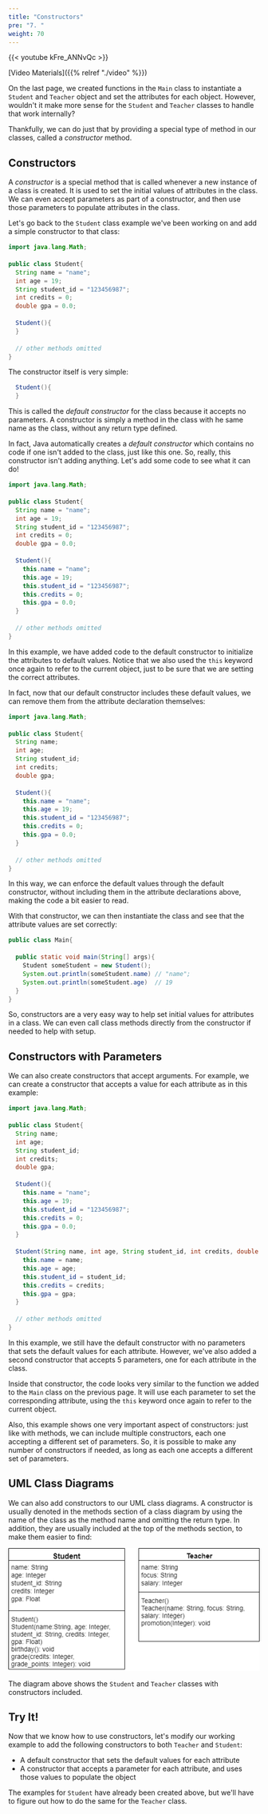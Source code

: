 ```yaml
---
title: "Constructors"
pre: "7. "
weight: 70
---
```


{{< youtube kFre_ANNvQc  >}}

[Video Materials]({{% relref "./video" %}})

On the last page, we created functions in the `Main` class to instantiate a `Student` and `Teacher` object and set the attributes for each object. However, wouldn't it make more sense for the `Student` and `Teacher` classes to handle that work internally? 

Thankfully, we can do just that by providing a special type of method in our classes, called a _constructor_ method.

## Constructors

A _constructor_ is a special method that is called whenever a new instance of a class is created. It is used to set the initial values of attributes in the class. We can even accept parameters as part of a constructor, and then use those parameters to populate attributes in the class. 

Let's go back to the `Student` class example we've been working on and add a simple constructor to that class:

```java
import java.lang.Math;

public class Student{
  String name = "name";
  int age = 19;
  String student_id = "123456987";
  int credits = 0;
  double gpa = 0.0;
  
  Student(){
  }
  
  // other methods omitted
}
```

The constructor itself is very simple:

```java
  Student(){
  }
```

This is called the _default constructor_ for the class because it accepts no parameters. A constructor is simply a method in the class with he same name as the class, without any return type defined. 

In fact, Java automatically creates a _default constructor_ which contains no code if one isn't added to the class, just like this one. So, really, this constructor isn't adding anything. Let's add some code to see what it can do!

```java
import java.lang.Math;

public class Student{
  String name = "name";
  int age = 19;
  String student_id = "123456987";
  int credits = 0;
  double gpa = 0.0;
  
  Student(){
    this.name = "name";
    this.age = 19;
    this.student_id = "123456987";
    this.credits = 0;
    this.gpa = 0.0;
  }
  
  // other methods omitted
}
```

In this example, we have added code to the default constructor to initialize the attributes to default values. Notice that we also used the `this` keyword once again to refer to the current object, just to be sure that we are setting the correct attributes. 

In fact, now that our default constructor includes these default values, we can remove them from the attribute declaration themselves:

```java
import java.lang.Math;

public class Student{
  String name;
  int age;
  String student_id;
  int credits;
  double gpa;
  
  Student(){
    this.name = "name";
    this.age = 19;
    this.student_id = "123456987";
    this.credits = 0;
    this.gpa = 0.0;
  }
  
  // other methods omitted
}
```

In this way, we can enforce the default values through the default constructor, without including them in the attribute declarations above, making the code a bit easier to read. 

With that constructor, we can then instantiate the class and see that the attribute values are set correctly:

```java
public class Main{
  
  public static void main(String[] args){
    Student someStudent = new Student();
    System.out.println(someStudent.name) // "name";
    System.out.println(someStudent.age)  // 19
  }
}
```

So, constructors are a very easy way to help set initial values for attributes in a class. We can even call class methods directly from the constructor if needed to help with setup. 

## Constructors with Parameters

We can also create constructors that accept arguments. For example, we can create a constructor that accepts a value for each attribute as in this example:

```java
import java.lang.Math;

public class Student{
  String name;
  int age;
  String student_id;
  int credits;
  double gpa;
  
  Student(){
    this.name = "name";
    this.age = 19;
    this.student_id = "123456987";
    this.credits = 0;
    this.gpa = 0.0;
  }
  
  Student(String name, int age, String student_id, int credits, double gpa){
    this.name = name;
    this.age = age;
    this.student_id = student_id;
    this.credits = credits;
    this.gpa = gpa;
  }
  
  // other methods omitted
}
```

In this example, we still have the default constructor with no parameters that sets the default values for each attribute. However, we've also added a second constructor that accepts 5 parameters, one for each attribute in the class. 

Inside that constructor, the code looks very similar to the function we added to the `Main` class on the previous page. It will use each parameter to set the corresponding attribute, using the `this` keyword once again to refer to the current object. 

Also, this example shows one very important aspect of constructors: just like with methods, we can include multiple constructors, each one accepting a different set of parameters. So, it is possible to make any number of constructors if needed, as long as each one accepts a different set of parameters. 

## UML Class Diagrams

We can also add constructors to our UML class diagrams. A constructor is usually denoted in the methods section of a class diagram by using the name of the class as the method name and omitting the return type. In addition, they are usually included at the top of the methods section, to make them easier to find:

![UML Class Diagram with Constructors](/images/12-class/11.6.j.5.constructuml.png)

The diagram above shows the `Student` and `Teacher` classes with constructors included. 

## Try It!

Now that we know how to use constructors, let's modify our working example to add the following constructors to both `Teacher` and `Student`:

* A default constructor that sets the default values for each attribute
* A constructor that accepts a parameter for each attribute, and uses those values to populate the object

The examples for `Student` have already been created above, but we'll have to figure out how to do the same for the `Teacher` class. 
